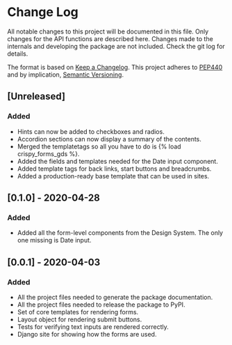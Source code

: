# Change Log
All notable changes to this project will be documented in this file.
Only changes for the API functions are described here. Changes made 
to the internals and developing the package are not included. Check 
the git log for details.

The format is based on [Keep a Changelog](http://keepachangelog.com/).
This project adheres to [PEP440](https://www.python.org/dev/peps/pep-0440/)
and by implication, [Semantic Versioning](http://semver.org/).

## [Unreleased]
### Added 
- Hints can now be added to checkboxes and radios.
- Accordion sections can now display a summary of the contents.
- Merged the templatetags so all you have to do is {% load crispy_forms_gds %}.
- Added the fields and templates needed for the Date input component.
- Added template tags for back links, start buttons and breadcrumbs.
- Added a production-ready base template that can be used in sites.

## [0.1.0] - 2020-04-28
### Added
- Added all the form-level components from the Design System. The only
  one missing is Date input.

## [0.0.1] - 2020-04-03
### Added 
- All the project files needed to generate the package documentation.
- All the project files needed to release the package to PyPI.
- Set of core templates for rendering forms.
- Layout object for rendering submit buttons.
- Tests for verifying text inputs are rendered correctly.
- Django site for showing how the forms are used. 
